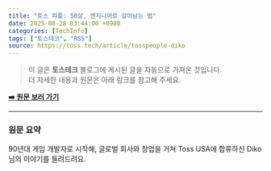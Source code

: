 ```yaml
---
title: "토스 피플: 50살, 엔지니어로 살아남는 법"
date: 2025-08-28 03:44:00 +0900
categories: [TechInfo]
tags: ["토스테크", "RSS"]
source: https://toss.tech/article/tosspeople-diko
---
```

> 이 글은 **토스테크** 블로그에 게시된 글을 자동으로 가져온 것입니다. <br>
> 더 자세한 내용과 원문은 아래 링크를 참고해 주세요.

[**➡️ 원문 보러 가기**](https://toss.tech/article/tosspeople-diko)

---

### 원문 요약
90년대 게임 개발자로 시작해, 글로벌 회사와 창업을 거쳐 Toss USA에 합류하신 Diko님의 이야기를 들려드려요.
